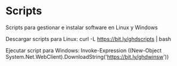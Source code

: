 
# Scripts

Scripts para gestionar e instalar software en Linux y Windows

Descargar scripts para Linux:
curl -L https://bit.ly/ghdscripts | bash

Ejecutar script para Windows:
Invoke-Expression ((New-Object System.Net.WebClient).DownloadString('https://bit.ly/ghdwinsw'))
